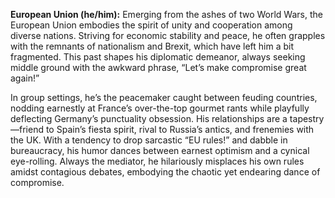 **European Union (he/him):** Emerging from the ashes of two World Wars, the European Union embodies the spirit of unity and cooperation among diverse nations. Striving for economic stability and peace, he often grapples with the remnants of nationalism and Brexit, which have left him a bit fragmented. This past shapes his diplomatic demeanor, always seeking middle ground with the awkward phrase, “Let’s make compromise great again!”

In group settings, he’s the peacemaker caught between feuding countries, nodding earnestly at France’s over-the-top gourmet rants while playfully deflecting Germany’s punctuality obsession. His relationships are a tapestry—friend to Spain’s fiesta spirit, rival to Russia’s antics, and frenemies with the UK. With a tendency to drop sarcastic “EU rules!” and dabble in bureaucracy, his humor dances between earnest optimism and a cynical eye-rolling. Always the mediator, he hilariously misplaces his own rules amidst contagious debates, embodying the chaotic yet endearing dance of compromise.